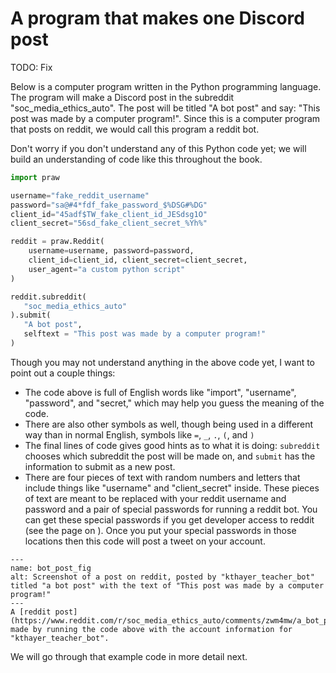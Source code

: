 # A program that makes one Discord post

TODO: Fix

Below is a computer program written in the Python programming language. The program will make a Discord post in the subreddit "soc_media_ethics_auto". The post will be titled "A bot post" and say: "This post was made by a computer program!". Since this is a computer program that posts on reddit, we would call this program a reddit bot.

Don't worry if you don't understand any of this Python code yet; we will build an understanding of code like this throughout the book.

```python
import praw

username="fake_reddit_username"
password="sa@#4*fdf_fake_password_$%DSG#%DG"
client_id="45adf$TW_fake_client_id_JESdsg1O"
client_secret="56sd_fake_client_secret_%Yh%"

reddit = praw.Reddit(
    username=username, password=password,
    client_id=client_id, client_secret=client_secret,
    user_agent="a custom python script"
)

reddit.subreddit(
   "soc_media_ethics_auto"
).submit(
   "A bot post", 
   selftext = "This post was made by a computer program!"
)
```

Though you may not understand anything in the above code yet, I want to point out a couple things:
- The code above is full of English words like "import", "username", "password", and "secret," which may help you guess the meaning of the code.
- There are also other symbols as well, though being used in a different way than in normal English, symbols like ``=``, `_`, `.`, `(`, and `)`
- The final lines of code gives good hints as to what it is doing: `subreddit` chooses which subreddit the post will be made on, and `submit` has the information to submit as a new post.
- There are four pieces of text with random numbers and letters that include things like "username" and "client_secret" inside. These pieces of text are meant to be replaced with your reddit username and password and a pair of special passwords for running a reddit bot. You can get these special passwords if you get developer access to reddit (see the page on [](../../appendix/bot_set_ups/making_reddit_account.md)). Once you put your special passwords in those locations then this code will post a tweet on your account.

```{figure} bot_post.png
---
name: bot_post_fig
alt: Screenshot of a post on reddit, posted by "kthayer_teacher_bot" titled "a bot post" with the text of "This post was made by a computer program!"
---
A [reddit post](https://www.reddit.com/r/soc_media_ethics_auto/comments/zwm4mw/a_bot_post/) made by running the code above with the account information for "kthayer_teacher_bot".
```

We will go through that example code in more detail next.
